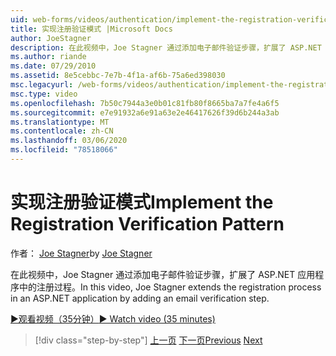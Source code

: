 ```yaml
---
uid: web-forms/videos/authentication/implement-the-registration-verification-pattern
title: 实现注册验证模式 |Microsoft Docs
author: JoeStagner
description: 在此视频中，Joe Stagner 通过添加电子邮件验证步骤，扩展了 ASP.NET 应用程序中的注册过程。
ms.author: riande
ms.date: 07/29/2010
ms.assetid: 8e5cebbc-7e7b-4f1a-af6b-75a6ed398030
msc.legacyurl: /web-forms/videos/authentication/implement-the-registration-verification-pattern
msc.type: video
ms.openlocfilehash: 7b50c7944a3e0b01c81fb80f8665ba7a7fe4a6f5
ms.sourcegitcommit: e7e91932a6e91a63e2e46417626f39d6b244a3ab
ms.translationtype: MT
ms.contentlocale: zh-CN
ms.lasthandoff: 03/06/2020
ms.locfileid: "78518066"
---
```

# <a name="implement-the-registration-verification-pattern"></a><span data-ttu-id="2e7be-103">实现注册验证模式</span><span class="sxs-lookup"><span data-stu-id="2e7be-103">Implement the Registration Verification Pattern</span></span>

<span data-ttu-id="2e7be-104">作者： [Joe Stagner](https://github.com/JoeStagner)</span><span class="sxs-lookup"><span data-stu-id="2e7be-104">by [Joe Stagner](https://github.com/JoeStagner)</span></span>

<span data-ttu-id="2e7be-105">在此视频中，Joe Stagner 通过添加电子邮件验证步骤，扩展了 ASP.NET 应用程序中的注册过程。</span><span class="sxs-lookup"><span data-stu-id="2e7be-105">In this video, Joe Stagner extends the registration process in an ASP.NET application by adding an email verification step.</span></span>

[<span data-ttu-id="2e7be-106">&#9654;观看视频（35分钟）</span><span class="sxs-lookup"><span data-stu-id="2e7be-106">&#9654; Watch video (35 minutes)</span></span>](https://channel9.msdn.com/Blogs/ASP-NET-Site-Videos/implement-the-registration-verification-pattern)

> [!div class="step-by-step"]
> <span data-ttu-id="2e7be-107">[上一页](logging-users-into-your-membership-system.md)
> [下一页](simple-web-service-authentication.md)</span><span class="sxs-lookup"><span data-stu-id="2e7be-107">[Previous](logging-users-into-your-membership-system.md)
[Next](simple-web-service-authentication.md)</span></span>
